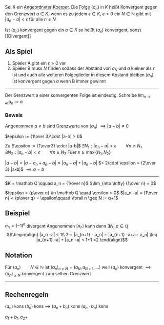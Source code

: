 Sei K ein [Angeordneter Koerper](Angeordneter%20Koerper.md). Die [Folge](Folgen.md) $(a_n)$ in $K$ heißt Konvergent gegen den Grenzwert $a\in K$, wenn es zu jedem $\epsilon \in K$, $e > 0$ ein $N \in \mathbb N$ gibt mit
$|a_n -a| < \epsilon$ für alle $n\leq N$

Ist $(a_n)$ konvergent gegen ein $a\in K$ so heißt $(a_n)$ konvergent, sonst [[Divergent]]


## Als Spiel
1) Spieler A gibt ein $\epsilon > 0$ vor
2) Spieler B muss $N$ finden sodass der Abstand von $a_N$ und $a$ kleiner als $\epsilon$ ist und auch alle weiteren Folgeglieder in diesem Abstand bleiben
$(a_n)$ ist konvergent gegen $a$ wenn B immer gewinnt

---

Der Grenzwert a einer konvergenten Folge ist eindeutig.
Schreibe $\lim_{n \to \infty} a_n := a$

### Beweis
Angenommen $a\not = b$ sind Grenzwerte von $(a_n)$
$\implies |a-b| \not = 0$

$\epsilon := {1\over 3}\cdot |a-b| > 0$

Zu $\epsilon := {1\over3} \cdot |a-b|$
$\exists N_1: |a_n -a| < \epsilon\qquad \forall n\geq N_1$
$\exists N_2: |a_n - b|< \epsilon \qquad \forall n\geq N_2$
Fuer $n \geq \max\{N_1, N_2\}$

$|a-b| = |a-a_n + a_n -b| \leq |a_n -a| + |a_n -b|$
$< 2\cdot \epsilon = {2\over 3} |a-b|$
$\implies a = b$

---

$K = \mathbb Q \qquad a_n = {1\over n}$
$\lim_{n\to \infty} {1\over n} = 0$

$\epsilon = {p\over q} \in \mathbb Q \quad \epsilon > 0$
$|a_n -a| = {1\over n} < {p\over q} = \epsilon\qquad \forall n \geq N := q+1$

## Beispiel
$a_n = (-1)^n$ divergent
Angenommen $(a_n)$ kann dann $\exists N$, $a\in \mathbb Q$
$$\begin{align}
|a_n -a| < 1\\
2 = |a_{n+1} - a_n| = |a_{n+1} -a+a - a_n| \leq |a_{n+1} -a| + |a_n -a| < 1+1 =2
\end{align}$$

## Notation
Für $(a_n)\qquad N\in \mathbb N$
ist  $(a_n)_{n \geq N} = (a_N, a_{N+1}, ...)$ weil
$(a_n)$ konvergent $\implies (a_n)_{\geq N}$ konvergent zum selben Grenzwert

---


## Rechenregeln
$(a_n)$ kons
$(b_n)$ kons
$\implies$ $(a_n + b_n)$ kons
$(a_n \cdot b_n)$ kons

$a_1+b_1, a_2 +$

